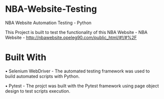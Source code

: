 # NBA-Website-Testing
NBA Website Automation Testing  - Python

This Project is built to test the functionality of this NBA Website - NBA Website - http://nbawebsite.opeleg90.com/public_html/#!/#%2F

# Built With

• Selenium WebDriver - The automated testing framework was used to build automated scripts with Python. 

• Pytest - The projct was built with the Pytest framework using page object design to test scripts execution.
